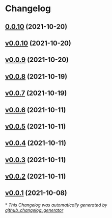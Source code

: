 # Changelog

## [0.0.10](https://github.com/madeinoz67/omiocnc-x6-2200epl/tree/0.0.10) (2021-10-20)

## [v0.0.10](https://github.com/madeinoz67/omiocnc-x6-2200epl/tree/v0.0.10) (2021-10-20)

## [v0.0.9](https://github.com/madeinoz67/omiocnc-x6-2200epl/tree/v0.0.9) (2021-10-20)

## [v0.0.8](https://github.com/madeinoz67/omiocnc-x6-2200epl/tree/v0.0.8) (2021-10-19)

## [v0.0.7](https://github.com/madeinoz67/omiocnc-x6-2200epl/tree/v0.0.7) (2021-10-19)

## [v0.0.6](https://github.com/madeinoz67/omiocnc-x6-2200epl/tree/v0.0.6) (2021-10-11)

## [v0.0.5](https://github.com/madeinoz67/omiocnc-x6-2200epl/tree/v0.0.5) (2021-10-11)

## [v0.0.4](https://github.com/madeinoz67/omiocnc-x6-2200epl/tree/v0.0.4) (2021-10-11)

## [v0.0.3](https://github.com/madeinoz67/omiocnc-x6-2200epl/tree/v0.0.3) (2021-10-11)

## [v0.0.2](https://github.com/madeinoz67/omiocnc-x6-2200epl/tree/v0.0.2) (2021-10-11)

## [v0.0.1](https://github.com/madeinoz67/omiocnc-x6-2200epl/tree/v0.0.1) (2021-10-08)



\* *This Changelog was automatically generated by [github_changelog_generator](https://github.com/github-changelog-generator/github-changelog-generator)*
